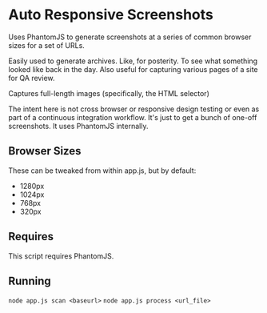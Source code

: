 # Auto Responsive Screenshots

Uses PhantomJS to generate screenshots at a series of common browser sizes for a set of URLs.

Easily used to generate archives. Like, for posterity. To see what something looked like back in the day. Also useful for capturing various pages of a site for QA review.

Captures full-length images (specifically, the HTML selector)

The intent here is not cross browser or responsive design testing or even as part of a continuous integration workflow. It's just to get a bunch of one-off screenshots. It uses PhantomJS internally.

## Browser Sizes
These can be tweaked from within app.js, but by default:
* 1280px
* 1024px
* 768px
* 320px

## Requires
This script requires PhantomJS.

## Running
`node app.js scan <baseurl>`
`node app.js process <url_file>`